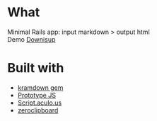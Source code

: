# What
Minimal Rails app: input markdown > output html  
Demo [Downisup](http://downisup.herokuapp.com/)

# Built with
*	[kramdown gem](http://kramdown.rubyforge.org/)
* [Prototype JS](http://prototypejs.org/)
* [Script.aculo.us](http://script.aculo.us/)
* [zeroclipboard](http://code.google.com/p/zeroclipboard/) 
